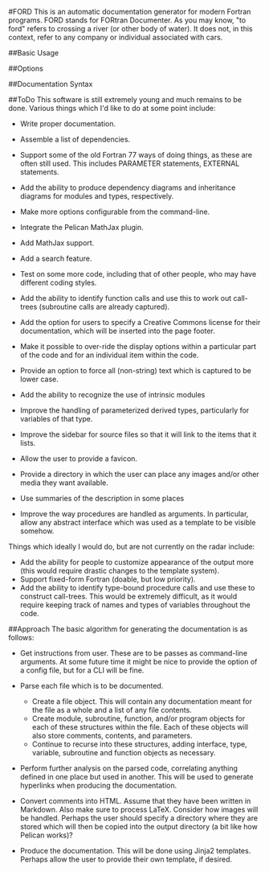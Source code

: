 #FORD
This is an automatic documentation generator for modern Fortran programs.
FORD stands for FORtran Documenter. As you may know, "to ford" refers to
crossing a river (or other body of water). It does not, in this context, refer
to any company or individual associated with cars.

##Basic Usage

##Options

##Documentation Syntax

##ToDo
This software is still extremely young and much remains to be done. Various
things which I'd like to do at some point include:

- Write proper documentation.
- Assemble a list of dependencies.


- Support some of the old Fortran 77 ways of doing things, as these are often
  still used. This includes PARAMETER statements, EXTERNAL statements.
- Add the ability to produce dependency diagrams and inheritance diagrams for
  modules and types, respectively.
- Make more options configurable from the command-line.
- Integrate the Pelican MathJax plugin.
- Add MathJax support.
- Add a search feature.
- Test on some more code, including that of other people, who may have different
  coding styles.
- Add the ability to identify function calls and use this to work out
  call-trees (subroutine calls are already captured).
- Add the option for users to specify a Creative Commons license for their
  documentation, which will be inserted into the page footer.
- Make it possible to over-ride the display options within  a particular
  part of the code and for an individual item within the code.
- Provide an option to force all (non-string) text which is captured to be
  lower case.
- Add the ability to recognize the use of intrinsic modules
- Improve the handling of parameterized derived types, particularly for
  variables of that type.
- Improve the sidebar for source files so that it will link to the items that it
  lists.
- Allow the user to provide a favicon.
- Provide a directory in which the user can place any images and/or other
  media they want available.
- Use summaries of the description in some places
- Improve the way procedures are handled as arguments. In particular, allow
  any abstract interface which was used as a template to be visible somehow.

Things which ideally I would do, but are not currently on the radar include:

- Add the ability for people to customize appearance of the output more (this
  would require drastic changes to the template system).
- Support fixed-form Fortran (doable, but low priority).
- Add the ability to identify type-bound procedure calls and use these to
  construct call-trees. This would be extremely difficult, as it would
  require keeping track of names and types of variables throughout the code.


##Approach
The basic algorithm for generating the documentation is as follows:

- Get instructions from user. These are to be passes as command-line arguments.
  At some future time it might be nice to provide the option of a config file,
  but for a CLI will be fine.
- Parse each file which is to be documented.

   - Create a file object. This will contain any documentation meant for the
     file as a whole and a list of any file contents.
   - Create module, subroutine, function, and/or program objects for each of
     these structures within the file. Each of these objects will also store
	 comments, contents, and parameters.
   - Continue to recurse into these structures, adding interface, type,
     variable, subroutine and function objects as necessary.

- Perform further analysis on the parsed code, correlating anything defined
  in one place but used in another. This will be used to generate hyperlinks
  when producing the documentation.
- Convert comments into HTML. Assume that they have been written in Markdown.
  Also make sure to process LaTeX. Consider how images will be handled. Perhaps
  the user should specify a directory where they are stored which will then
  be copied into the output directory (a bit like how Pelican works)?
- Produce the documentation. This will be done using Jinja2 templates. Perhaps
  allow the user to provide their own template, if desired.

